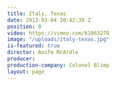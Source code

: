 ```yaml
---
title: Italy, Texas
date: 2013-03-04 20:42:39 Z
position: 0
video: https://vimeo.com/61063278
image: "/uploads/italy-texas.jpg"
is-featured: true
director: Aoife McArdle
producer:
production-company: Colonel Blimp
layout: page
---
```


